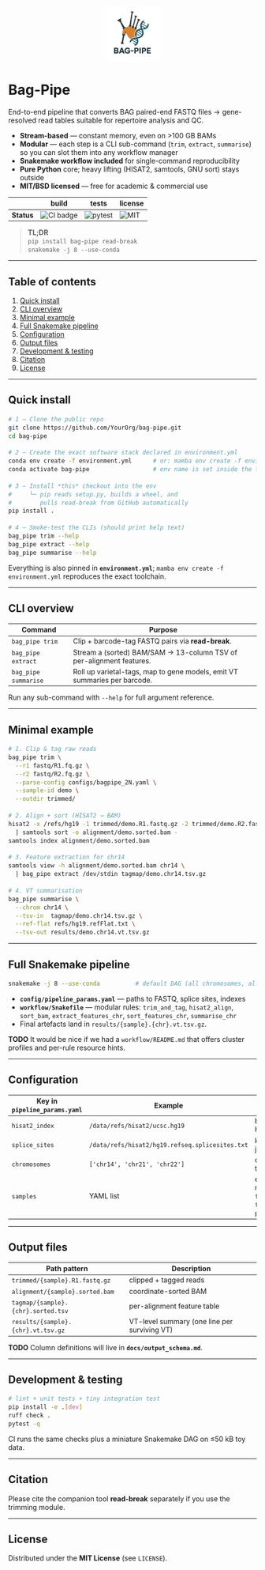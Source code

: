 <p align="center">
  <img src="docs/logo_bag-pipe.png" height="110" alt="bag-pipe logo"/>
</p>

# Bag-Pipe <!-- omit in toc -->

End-to-end pipeline that converts BAG paired-end FASTQ files → gene-resolved
read tables suitable for repertoire analysis and QC.

* **Stream-based** — constant memory, even on >100 GB BAMs  
* **Modular** — each step is a CLI sub-command (`trim`, `extract`, `summarise`)
  so you can slot them into any workflow manager  
* **Snakemake workflow included** for single-command reproducibility  
* **Pure Python** core; heavy lifting (HISAT2, samtools, GNU sort) stays outside  
* **MIT/BSD licensed** — free for academic & commercial use

| | build | tests | license |
|---|---|---|---|
| **Status** | ![CI badge](https://img.shields.io/badge/CI-passing-brightgreen?logo=github) | ![pytest](https://img.shields.io/badge/tests-100%25-brightgreen) | ![MIT](https://img.shields.io/badge/license-MIT-blue) |

> **TL;DR**  
> `pip install bag-pipe read-break`  
> `snakemake -j 8 --use-conda`

---

## Table of contents <!-- omit in toc -->
1. [Quick install](#quick-install)
2. [CLI overview](#cli-overview)
3. [Minimal example](#minimal-example)
4. [Full Snakemake pipeline](#full-snakemake-pipeline)
5. [Configuration](#configuration)
6. [Output files](#output-files)
7. [Development & testing](#development--testing)
8. [Citation](#citation)
9. [License](#license)

---

## Quick install

```bash
# 1 – Clone the public repo
git clone https://github.com/YourOrg/bag-pipe.git
cd bag-pipe

# 2 – Create the exact software stack declared in environment.yml
conda env create -f environment.yml      # or: mamba env create -f environment.yml
conda activate bag-pipe                  # env name is set inside the file

# 3 – Install *this* checkout into the env
#     └─ pip reads setup.py, builds a wheel, and
#        pulls read-break from GitHub automatically
pip install .

# 4 – Smoke-test the CLIs (should print help text)
bag_pipe trim --help
bag_pipe extract --help
bag_pipe summarise --help

````

Everything is also pinned in **`environment.yml`**;
`mamba env create -f environment.yml` reproduces the exact toolchain.

---

## CLI overview

| Command              | Purpose                                                                   |
| -------------------- | ------------------------------------------------------------------------- |
| `bag_pipe trim`      | Clip + barcode-tag FASTQ pairs via **read-break**.                        |
| `bag_pipe extract`   | Stream a (sorted) BAM/SAM → 13-column TSV of per-alignment features.      |
| `bag_pipe summarise` | Roll up varietal-tags, map to gene models, emit VT summaries per barcode. |

Run any sub-command with `--help` for full argument reference.

---

## Minimal example

```bash
# 1. Clip & tag raw reads
bag_pipe trim \
  --r1 fastq/R1.fq.gz \
  --r2 fastq/R2.fq.gz \
  --parse-config configs/bagpipe_2N.yaml \
  --sample-id demo \
  --outdir trimmed/

# 2. Align + sort (HISAT2 → BAM)
hisat2 -x /refs/hg19 -1 trimmed/demo.R1.fastq.gz -2 trimmed/demo.R2.fastq.gz \
  | samtools sort -o alignment/demo.sorted.bam -
samtools index alignment/demo.sorted.bam

# 3. Feature extraction for chr14
samtools view -h alignment/demo.sorted.bam chr14 \
  | bag_pipe extract /dev/stdin tagmap/demo.chr14.tsv.gz

# 4. VT summarisation
bag_pipe summarise \
  --chrom chr14 \
  --tsv-in  tagmap/demo.chr14.tsv.gz \
  --ref-flat refs/hg19.refFlat.txt \
  --tsv-out results/demo.chr14.vt.tsv.gz
```

---

## Full Snakemake pipeline

```bash
snakemake -j 8 --use-conda          # default DAG (all chromosomes, all samples)
```

* **`config/pipeline_params.yaml`** — paths to FASTQ, splice sites, indexes
* **`workflow/Snakefile`** — modular rules: `trim_and_tag`, `hisat2_align`,
  `sort_bam`, `extract_features_chr`, `sort_features_chr`, `summarise_chr`
* Final artefacts land in `results/{sample}.{chr}.vt.tsv.gz`.

**TODO** It would be nice if we had a `workflow/README.md` that offers cluster profiles and per-rule resource hints.

---

## Configuration

| Key in `pipeline_params.yaml` | Example                                         | Meaning                                                      |
| ----------------------------- | ----------------------------------------------- | ------------------------------------------------------------ |
| `hisat2_index`                | `/data/refs/hisat2/ucsc.hg19`                   | basename of HISAT2 index                                     |
| `splice_sites`                | `/data/refs/hisat2/hg19.refseq.splicesites.txt` | known junctions                                              |
| `chromosomes`                 | `['chr14', 'chr21', 'chr22']`                   | chromosomes to process                                       |
| `samples`                     | YAML list                                       | each item needs `id`, `fastq_r1`, `fastq_r2`, `parse_config` |

---

## Output files

| Path pattern                       | Description                                  |
| ---------------------------------- | -------------------------------------------- |
| `trimmed/{sample}.R1.fastq.gz`     | clipped + tagged reads                       |
| `alignment/{sample}.sorted.bam`    | coordinate-sorted BAM                        |
| `tagmap/{sample}.{chr}.sorted.tsv` | per-alignment feature table                  |
| `results/{sample}.{chr}.vt.tsv.gz` | VT-level summary (one line per surviving VT) |

**TODO** Column definitions will live in **`docs/output_schema.md`**.

---

## Development & testing

```bash
# lint + unit tests + tiny integration test
pip install -e .[dev]
ruff check .
pytest -q
```

CI runs the same checks plus a miniature Snakemake DAG on ≤50 kB toy data.

---

## Citation

> 

Please cite the companion tool **read-break** separately if you use the trimming module.

---

## License

Distributed under the **MIT License** (see `LICENSE`).
